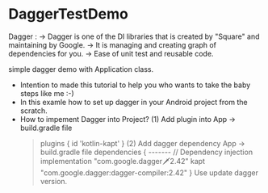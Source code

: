 # DaggerTestDemo
Dagger :
-> Dagger is one of the DI libraries that is created by "Square" and maintaining by Google.
-> It is managing and creating graph of dependencies for you.
-> Ease of unit test and reusable code.

simple dagger demo with Application class.
- Intention to made this tutorial to help you who wants to take the baby steps like me :-) 
- In this examle how to set up dagger in your Android project from the scratch.
- How to impement Dagger into Project?
  (1) Add plugin into App -> build.gradle file
    >	plugins {
  		 id 'kotlin-kapt'
	}
  (2) Add dagger dependency App -> build.gradle file
    > dependencies {
         -------
        // Dependency injection
        implementation "com.google.dagger:dagger:2.42"
        kapt "com.google.dagger:dagger-compiler:2.42"
    }
    > Use update dagger version.

